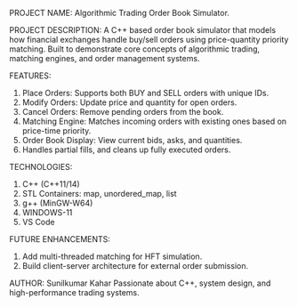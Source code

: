 PROJECT NAME: Algorithmic Trading Order Book Simulator.

PROJECT DESCRIPTION: A C++ based order book simulator that models how financial exchanges handle buy/sell orders using price-quantity priority matching. Built to demonstrate core concepts of algorithmic trading, matching engines, and order management systems.

FEATURES:
1. Place Orders: Supports both BUY and SELL orders with unique IDs.
2. Modify Orders: Update price and quantity for open orders.
3. Cancel Orders: Remove pending orders from the book.
4. Matching Engine: Matches incoming orders with existing ones based on price-time priority.
5. Order Book Display: View current bids, asks, and quantities.
6. Handles partial fills, and cleans up fully executed orders.

TECHNOLOGIES:
1. C++ (C++11/14)
2. STL Containers: map, unordered_map, list
3. g++ (MinGW-W64)
4. WINDOWS-11
5. VS Code 

FUTURE ENHANCEMENTS:
1. Add multi-threaded matching for HFT simulation.
2. Build client-server architecture for external order submission.

AUTHOR:
Sunilkumar Kahar
Passionate about C++, system design, and high-performance trading systems.